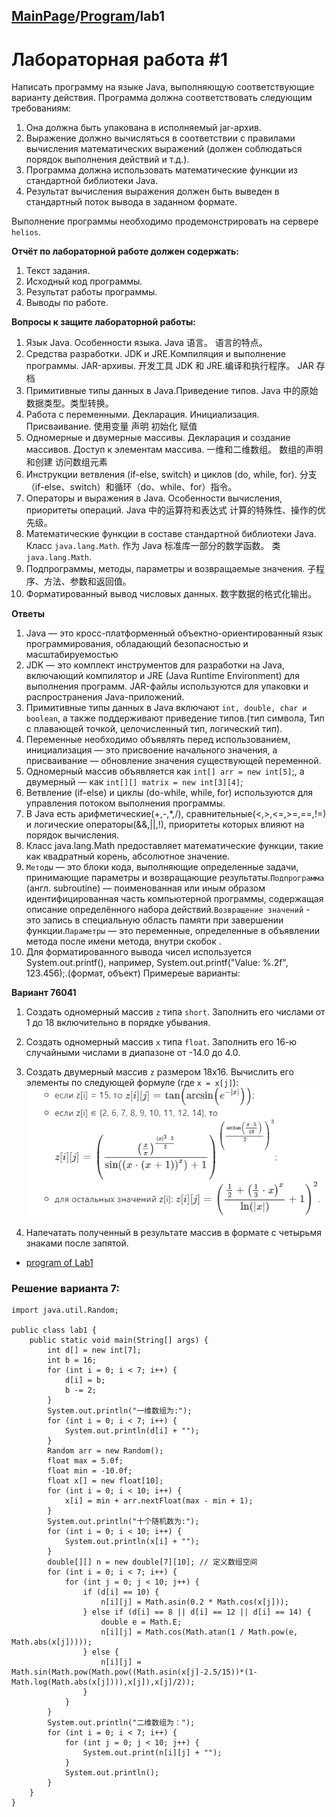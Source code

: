 <head>
  <script src="https://cdn.mathjax.org/mathjax/latest/MathJax.js?config=TeX-AMS-MML_HTMLorMML" type="text/javascript"></script>
  <script type="text/x-mathjax-config">
    MathJax.Hub.Config({
      tex2jax: {
      skipTags: ['script', 'noscript', 'style', 'textarea', 'pre'],
      inlineMath: [['$','$']]
      }
    });
  </script>
</head>

## [MainPage](../READEME.md)/[Program](readme.mdreadme)/lab1
# Лабораторная работа #1

Написать программу на языке Java, выполняющую соответствующие варианту действия. Программа должна соответствовать следующим требованиям:

1. Она должна быть упакована в исполняемый jar-архив.
2. Выражение должно вычисляться в соответствии с правилами вычисления математических выражений (должен соблюдаться порядок выполнения действий и т.д.).
3. Программа должна использовать математические функции из стандартной библиотеки Java.
4. Результат вычисления выражения должен быть выведен в стандартный поток вывода в заданном формате.

Выполнение программы необходимо продемонстрировать на сервере `helios`.

**Отчёт по лабораторной работе должен содержать:**

1. Текст задания.
2. Исходный код программы.
3. Результат работы программы.
4. Выводы по работе.

**Вопросы к защите лабораторной работы:**

1. Язык Java. Особенности языка. Java 语言。 语言的特点。
2. Средства разработки. JDK и JRE.Компиляция и выполнение программы. JAR-архивы. 开发工具 JDK 和 JRE.编译和执行程序。 JAR 存档
3. Примитивные типы данных в Java.Приведение типов. Java 中的原始数据类型。类型转换。
4. Работа с переменными. Декларация. Инициализация. Присваивание. 使用变量 声明 初始化 赋值
5. Одномерные и двумерные массивы. Декларация и создание массивов. Доступ к элементам массива. 一维和二维数组。 数组的声明和创建 访问数组元素
6. Инструкции ветвления (if-else, switch) и циклов (do, while, for). 分支（if-else、switch）和循环（do、while、for）指令。
7. Операторы и выражения в Java. Особенности вычисления, приоритеты операций. Java 中的运算符和表达式 计算的特殊性、操作的优先级。
8. Математические функции в составе стандартной библиотеки Java. Класс `java.lang.Math`. 作为 Java 标准库一部分的数学函数。 类 `java.lang.Math`.
9. Подпрограммы, методы, параметры и возвращаемые значения. 子程序、方法、参数和返回值。
10. Форматированный вывод числовых данных. 数字数据的格式化输出。

**Ответы**
1. Java — это кросс-платформенный объектно-ориентированный язык программирования, обладающий безопасностью и масштабируемостью
2. JDK — это комплект инструментов для разработки на Java, включающий компилятор и JRE (Java Runtime Environment) для выполнения программ. JAR-файлы используются для упаковки и распространения Java-приложений.
3. Примитивные типы данных в Java включают `int, double, char и boolean`, а также поддерживают приведение типов.(тип символа, Тип с плавающей точкой, целочисленный тип, логический тип).
4. Переменные необходимо объявлять перед использованием, инициализация — это присвоение начального значения, а присваивание — обновление значения существующей переменной.
5. Одномерный массив объявляется как `int[] arr = new int[5]`;, а двумерный — как `int[][] matrix = new int[3][4]`;
6. Ветвление (if-else) и циклы (do-while, while, for) используются для управления потоком выполнения программы.
7. В Java есть арифметические(+,-,*,/), сравнительные(<,>,<=,>=,==,!=) и логические операторы(&&,||,!), приоритеты которых влияют на порядок вычисления.
8. Класс java.lang.Math предоставляет математические функции, такие как квадратный корень, абсолютное значение.
9. `Методы` — это блоки кода, выполняющие определенные задачи, принимающие параметры и возвращающие результаты.`Подпрограмма` (англ. subroutine) — поименованная или иным образом идентифицированная часть компьютерной программы, содержащая описание определённого набора действий.`Возвращение значений` - это запись в специальную область памяти при завершении функции.`Параметры` — это переменные, определенные в объявлении метода после имени метода, внутри скобок .
10. Для форматированного вывода чисел используется System.out.printf(), например, System.out.printf("Value: %.2f", 123.456);.(формат, объект)
Примереые варианты:

**Вариант 76041**

1. Создать одномерный массив `z` типа `short`. Заполнить его числами от 1 до 18 включительно в порядке убывания.
2. Создать одномерный массив `x` типа `float`. Заполнить его 16-ю случайными числами в диапазоне от -14.0 до 4.0.
3. Создать двумерный массив `z` размером 18x16. Вычислить его элементы по следующей формуле (где `x = x[j]`):
![](/Programming/variant/lab1.png)  

1. Напечатать полученный в результате массив в формате с четырьмя знаками после запятой.

- [program of Lab1](/Programming/lab/lab1.java)



### Решение варианта 7:
```
import java.util.Random;

public class lab1 {
    public static void main(String[] args) {
        int d[] = new int[7];
        int b = 16;
        for (int i = 0; i < 7; i++) {
            d[i] = b;
            b -= 2;
        }
        System.out.println("一维数组为:");
        for (int i = 0; i < 7; i++) {
            System.out.println(d[i] + "");
        }
        Random arr = new Random();
        float max = 5.0f;
        float min = -10.0f;
        float x[] = new float[10];
        for (int i = 0; i < 10; i++) {
            x[i] = min + arr.nextFloat(max - min + 1);
        }
        System.out.println("十个随机数为:");
        for (int i = 0; i < 10; i++) {
            System.out.println(x[i] + "");
        }
        double[][] n = new double[7][10]; // 定义数组空间
        for (int i = 0; i < 7; i++) {
            for (int j = 0; j < 10; j++) {
                if (d[i] == 10) {
                    n[i][j] = Math.asin(0.2 * Math.cos(x[j]));
                } else if (d[i] == 8 || d[i] == 12 || d[i] == 14) {
                    double e = Math.E;
                    n[i][j] = Math.cos(Math.atan(1 / Math.pow(e, Math.abs(x[j]))));
                } else {
                    n[i][j] = Math.sin(Math.pow(Math.pow((Math.asin(x[j]-2.5/15))*(1-Math.log(Math.abs(x[j]))),x[j]),x[j]/2));
                }
            }
        }
        System.out.println("二维数组为：");
        for (int i = 0; i < 7; i++) {
            for (int j = 0; j < 10; j++) {
                System.out.print(n[i][j] + "");
            }
            System.out.println();
        }
    }
}
```